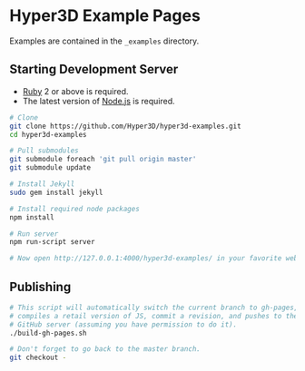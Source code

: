 Hyper3D Example Pages
=====================

Examples are contained in the `_examples` directory.

Starting Development Server
---------------------------

* [Ruby](https://www.ruby-lang.org/) 2 or above is required.
* The latest version of [Node.js](https://nodejs.org/en/) is required.

```sh
# Clone
git clone https://github.com/Hyper3D/hyper3d-examples.git
cd hyper3d-examples

# Pull submodules
git submodule foreach 'git pull origin master'
git submodule update

# Install Jekyll
sudo gem install jekyll

# Install required node packages
npm install

# Run server
npm run-script server

# Now open http://127.0.0.1:4000/hyper3d-examples/ in your favorite web browser
```

Publishing
----------

```sh
# This script will automatically switch the current branch to gh-pages,
# compiles a retail version of JS, commit a revision, and pushes to the
# GitHub server (assuming you have permission to do it).
./build-gh-pages.sh

# Don't forget to go back to the master branch.
git checkout -
```

